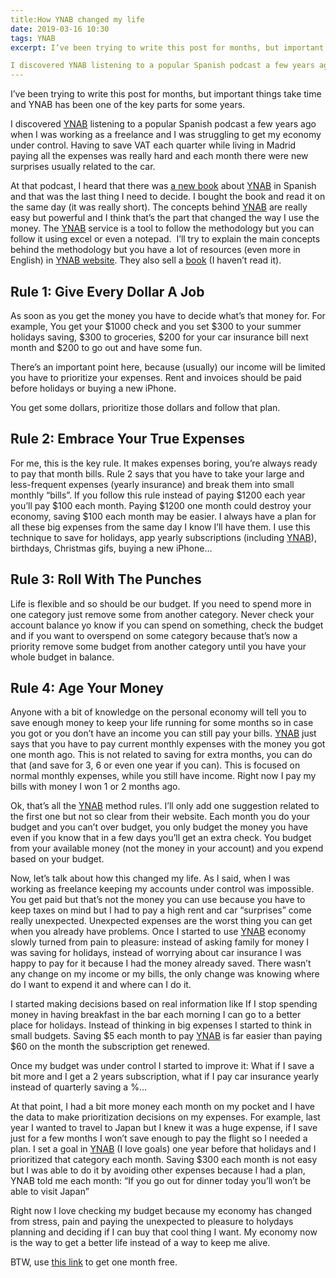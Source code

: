 ```yaml
---
title:How YNAB changed my life
date: 2019-03-16 10:30
tags: YNAB
excerpt: I’ve been trying to write this post for months, but important things take time and YNAB has been one of the key parts for some years.

I discovered YNAB listening to a popular Spanish podcast a few years ago when I was working as a freelance and I was struggling to get my economy under control. Having to save VAT each quarter while living in Madrid paying all the expenses was really hard and each month there were new surprises usually related to the car. Ynab changed my life and in this post I'll explain why.
---
```

I’ve been trying to write this post for months, but important things take time and YNAB has been one of the key parts for some years.

I discovered [YNAB](https://ynab.com/referral/?ref=ZR3TKOTMYpCMxC6H&amp;utm_source=customer_referral) listening to a popular Spanish podcast a few years ago when I was working as a freelance and I was struggling to get my economy under control. Having to save VAT each quarter while living in Madrid paying all the expenses was really hard and each month there were new surprises usually related to the car.

At that podcast, I heard that there was [a new book](https://itunes.apple.com/es/book/ynab-pon-en-orden-tu-econom%C3%ADa-con-you-need-a-budget/id1031088775?l=en&amp;mt=11) about [YNAB](https://ynab.com/referral/?ref=ZR3TKOTMYpCMxC6H&amp;utm_source=customer_referral) in Spanish and that was the last thing I need to decide. I bought the book and read it on the same day (it was really short). The concepts behind [YNAB](https://ynab.com/referral/?ref=ZR3TKOTMYpCMxC6H&amp;utm_source=customer_referral) are really easy but powerful and I think that’s the part that changed the way I use the money. The [YNAB](https://ynab.com/referral/?ref=ZR3TKOTMYpCMxC6H&amp;utm_source=customer_referral) service is a tool to follow the methodology but you can follow it using excel or even a notepad.  I’ll try to explain the main concepts behind the methodology but you have a lot of resources (even more in English) in [YNAB website](https://www.youneedabudget.com). They also sell a [book](https://www.youneedabudget.com/book-order-now/) (I haven’t read it).

## Rule 1: Give Every Dollar A Job

As soon as you get the money you have to decide what’s that money for. For example, You get your $1000 check and you set $300 to your summer holidays saving, $300 to groceries, $200 for your car insurance bill next month and $200 to go out and have some fun.

There’s an important point here, because (usually) our income will be limited you have to prioritize your expenses. Rent and invoices should be paid before holidays or buying a new iPhone.

You get some dollars, prioritize those dollars and follow that plan.

## Rule 2: Embrace Your True Expenses

For me, this is the key rule. It makes expenses boring, you’re always ready to pay that month bills. Rule 2 says that you have to take your large and less-frequent expenses (yearly insurance) and break them into small monthly “bills”. If you follow this rule instead of paying $1200 each year you’ll pay $100 each month. Paying $1200 one month could destroy your economy, saving $100 each month may be easier. I always have a plan for all these big expenses from the same day I know I’ll have them. I use this technique to save for holidays, app yearly subscriptions (including [YNAB](https://ynab.com/referral/?ref=ZR3TKOTMYpCMxC6H&amp;utm_source=customer_referral)), birthdays, Christmas gifs, buying a new iPhone…

## Rule 3: Roll With The Punches

Life is flexible and so should be our budget. If you need to spend more in one category just remove some from another category. Never check your account balance yo know if you can spend on something, check the budget and if you want to overspend on some category because that’s now a priority remove some budget from another category until you have your whole budget in balance.

## Rule 4: Age Your Money

Anyone with a bit of knowledge on the personal economy will tell you to save enough money to keep your life running for some months so in case you got or you don’t have an income you can still pay your bills. [YNAB](https://ynab.com/referral/?ref=ZR3TKOTMYpCMxC6H&amp;utm_source=customer_referral) just says that you have to pay current monthly expenses with the money you got one month ago. This is not related to saving for extra months, you can do that (and save for 3, 6 or even one year if you can). This is focused on normal monthly expenses, while you still have income. Right now I pay my bills with money I won 1 or 2 months ago.

Ok, that’s all the [YNAB](https://ynab.com/referral/?ref=ZR3TKOTMYpCMxC6H&amp;utm_source=customer_referral) method rules. I’ll only add one suggestion related to the first one but not so clear from their website. Each month you do your budget and you can’t over budget, you only budget the money you have even if you know that in a few days you’ll get an extra check. You budget from your available money (not the money in your account) and you expend based on your budget.

Now, let’s talk about how this changed my life. As I said, when I was working as freelance keeping my accounts under control was impossible. You get paid but that’s not the money you can use because you have to keep taxes on mind but I had to pay a high rent and car “surprises” come really unexpected. Unexpected expenses are the worst thing you can get when you already have problems. Once I started to use [YNAB](https://ynab.com/referral/?ref=ZR3TKOTMYpCMxC6H&amp;utm_source=customer_referral) economy slowly turned from pain to pleasure: instead of asking family for money I was saving for holidays, instead of worrying about car insurance I was happy to pay for it because I had the money already saved. There wasn’t any change on my income or my bills, the only change was knowing where do I want to expend it and where can I do it.

I started making decisions based on real information like If I stop spending money in having breakfast in the bar each morning I can go to a better place for holidays. Instead of thinking in big expenses I started to think in small budgets. Saving $5 each month to pay [YNAB](https://ynab.com/referral/?ref=ZR3TKOTMYpCMxC6H&amp;utm_source=customer_referral) is far easier than paying $60 on the month the subscription get renewed.

Once my budget was under control I started to improve it: What if I save a bit more and I get a 2 years subscription, what if I pay car insurance yearly instead of quarterly saving a %…

At that point, I had a bit more money each month on my pocket and I have the data to make prioritization decisions on my expenses. For example, last year I wanted to travel to Japan but I knew it was a huge expense, if I save just for a few months I won’t save enough to pay the flight so I needed a plan. I set a goal in [YNAB](https://ynab.com/referral/?ref=ZR3TKOTMYpCMxC6H&amp;utm_source=customer_referral) (I love goals) one year before that holidays and I prioritized that category each month. Saving $300 each month is not easy but I was able to do it by avoiding other expenses because I had a plan, YNAB told me each month: “If you go out for dinner today you’ll won’t be able to visit Japan”

Right now I love checking my budget because my economy has changed from stress, pain and paying the unexpected to pleasure to holydays planning and deciding if I can buy that cool thing I want. My economy now is the way to get a better life instead of a way to keep me alive.

BTW, use [this link](https://ynab.com/referral/?ref=ZR3TKOTMYpCMxC6H&amp;utm_source=customer_referral) to get one month free.
